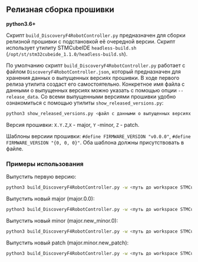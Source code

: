 ## Релизная сборка прошивки

**python3.6+**

Скрипт `build_DiscoveryF4RobotController.py` предназначен для сборки релизной прошивки с подстановкой её очередной версии. Скрипт использует утилиту STMCubeIDE `headless-build.sh` (`/opt/st/stm32cubeide_1.1.0/headless-build.sh`).

По умолчанию скрипт `build_DiscoveryF4RobotController.py` работает с файлом `DiscoveryF4RobotController.json`, который предназначен для хранения данных о выпущенных версиях прошивки. В ходе первого релиза утилита создаст его самостоятельно. Конкретное имя файла с данными о выпущенных версиях можно указать с помощью опции `--release_data`. 
Со всеми выпущенными версиями прошивки удобно ознакомиться с помощью утилиты `show_released_versions.py`:
```bash
python3 show_released_versions.py <файл с данными о выпущенных версиях прошивки>
```

Версия прошивки: `X.Y.Z`,`X` - major, `Y` -minor, `Z` - patch.

Шаблоны версиии прошивки: `#define FIRMWARE_VERSION "v0.0.0"`, `#define FIRMWARE_VERSION "{0, 0, 0}"`. Оба шаблона должны присутствовать в файле.


### Примеры использования

Выпустить первую версию:
```bash
python3 build_DiscoveryF4RobotController.py -w <путь до workspace STMCubeIDE> -p <проект в workspace STMCubeIDE> -src <путь до файла с шаблоном версии> -v <номер первой версии, например, 1.2.3>
```

Выпустить новый major (major.0.0):
```bash
python3 build_DiscoveryF4RobotController.py -w <путь до workspace STMCubeIDE> -p <проект в workspace STMCubeIDEe> -src <путь до файла с шаблоном версии>
```

Выпустить новый minor (major.new_minor.0):
```bash
python3 build_DiscoveryF4RobotController.py -w <путь до workspace STMCubeIDE> -p <проект в workspace STMCubeIDE> -src <путь до файла с шаблоном версии> --major <major>
```

Выпустить новый patch (major.minor.new_patch):
```bash
python3 build_DiscoveryF4RobotController.py -w <путь до workspace STMCubeIDE> -p <проект в workspace STMCubeIDE> -src <путь до файла с шаблоном версии> --major <major> --minor <minor>
```
